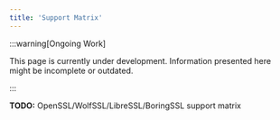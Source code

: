 ```yaml
---
title: 'Support Matrix'
---
```


:::warning[Ongoing Work]

This page is currently under development. Information presented here might be incomplete or outdated.

:::

**TODO:** OpenSSL/WolfSSL/LibreSSL/BoringSSL support matrix
